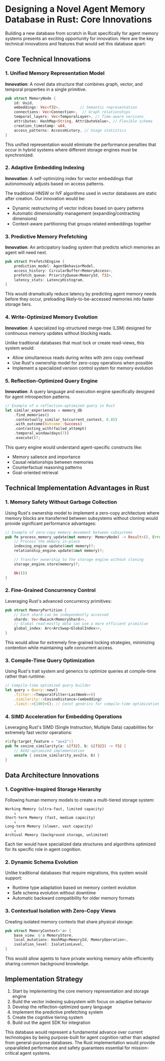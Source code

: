 # Designing a Novel Agent Memory Database in Rust: Core Innovations

Building a new database from scratch in Rust specifically for agent memory systems presents an exciting opportunity for innovation. Here are the key technical innovations and features that would set this database apart:

## Core Technical Innovations

### 1. Unified Memory Representation Model

**Innovation**: A novel data structure that combines graph, vector, and temporal properties in a single primitive.

```rust
pub struct MemoryNode {
    id: Uuid,
    embeddings: Vec<f32>,         // Semantic representation
    connections: Vec<Connection>,  // Graph relationships
    temporal_layers: Vec<TemporalLayer>, // Time-aware versions
    attributes: HashMap<String, AttributeValue>, // Flexible schema
    creation_timestamp: u64,
    access_patterns: AccessHistory, // Usage statistics
}
```

This unified representation would eliminate the performance penalties that occur in hybrid systems where different storage engines must be synchronized.

### 2. Adaptive Embedding Indexing

**Innovation**: A self-optimizing index for vector embeddings that autonomously adjusts based on access patterns.

The traditional HNSW or IVF algorithms used in vector databases are static after creation. Our innovation would be:

- Dynamic restructuring of vector indices based on query patterns
- Automatic dimensionality management (expanding/contracting dimensions)
- Context-aware partitioning that groups related embeddings together

### 3. Predictive Memory Prefetching

**Innovation**: An anticipatory loading system that predicts which memories an agent will need next.

```rust
pub struct PrefetchEngine {
    prediction_model: AgentBehaviorModel,
    access_history: CircularBuffer<MemoryAccess>,
    prefetch_queue: PriorityQueue<MemoryId, f32>,
    latency_stats: LatencyHistogram,
}
```

This would dramatically reduce latency by predicting agent memory needs before they occur, preloading likely-to-be-accessed memories into faster storage tiers.

### 4. Write-Optimized Memory Evolution

**Innovation**: A specialized log-structured merge-tree (LSM) designed for continuous memory updates without blocking reads.

Unlike traditional databases that must lock or create read-views, this system would:
- Allow simultaneous reads during writes with zero copy overhead
- Use Rust's ownership model for zero-copy operations when possible
- Implement a specialized version control system for memory evolution

### 5. Reflection-Optimized Query Engine

**Innovation**: A query language and execution engine specifically designed for agent introspection patterns.

```rust
// Example of a reflection-optimized query in Rust
let similar_experiences = memory_db
    .find_memories()
    .contextually_similar_to(current_context, 0.85)
    .with_outcome(Outcome::Success)
    .contrasting_with(failed_attempt)
    .temporal_window(days(7))
    .execute()?;
```

This query engine would understand agent-specific constructs like:
- Memory salience and importance
- Causal relationships between memories
- Counterfactual reasoning patterns
- Goal-oriented retrieval

## Technical Implementation Advantages in Rust

### 1. Memory Safety Without Garbage Collection

Using Rust's ownership model to implement a zero-copy architecture where memory blocks are transferred between subsystems without cloning would provide significant performance advantages:

```rust
// Example of zero-copy memory movement between subsystems
pub fn process_memory_update(mut memory: MemoryNode) -> Result<(), Error> {
    // Process the memory in-place
    indexing_engine.update(&mut memory)?;
    relationship_engine.update(&mut memory)?;

    // Transfer ownership to the storage engine without cloning
    storage_engine.store(memory)?;

    Ok(())
}
```

### 2. Fine-Grained Concurrency Control

Leveraging Rust's advanced concurrency primitives:

```rust
pub struct MemoryPartition {
    // Each shard can be independently accessed
    shards: Vec<RwLock<MemoryShard>>,
    // Global read-mostly data can use a more efficient primitive
    global_index: Arc<ArcSwap<GlobalIndex>>,
}
```

This would allow for extremely fine-grained locking strategies, minimizing contention while maintaining safe concurrent access.

### 3. Compile-Time Query Optimization

Using Rust's trait system and generics to optimize queries at compile-time rather than runtime:

```rust
// Compile-time optimized query builder
let query = Query::new()
    .filter::<TemporalFilter<LastWeek>>()
    .similarity::<CosineDistance>(embedding)
    .limit::<{100}>(); // Const generics for compile-time optimization
```

### 4. SIMD Acceleration for Embedding Operations

Leveraging Rust's SIMD (Single Instruction, Multiple Data) capabilities for extremely fast vector operations:

```rust
#[cfg(target_feature = "avx2")]
pub fn cosine_similarity(a: &[f32], b: &[f32]) -> f32 {
    // AVX2-optimized implementation
    unsafe { cosine_similarity_avx2(a, b) }
}
```

## Data Architecture Innovations

### 1. Cognitive-Inspired Storage Hierarchy

Following human memory models to create a multi-tiered storage system:

```
Working Memory (ultra-fast, limited capacity)
    ↓
Short-term Memory (fast, medium capacity)
    ↓
Long-term Memory (slower, vast capacity)
    ↓
Archival Memory (background storage, unlimited)
```

Each tier would have specialized data structures and algorithms optimized for its specific role in agent cognition.

### 2. Dynamic Schema Evolution

Unlike traditional databases that require migrations, this system would support:

- Runtime type adaptation based on memory content evolution
- Safe schema evolution without downtime
- Automatic backward compatibility for older memory formats

### 3. Contextual Isolation with Zero-Copy Views

Creating isolated memory contexts that share physical storage:

```rust
pub struct MemoryContext<'a> {
    base_view: &'a MemoryStore,
    local_mutations: HashMap<MemoryId, MemoryOperation>,
    isolation_level: IsolationLevel,
}
```

This would allow agents to have private working memory while efficiently sharing common background knowledge.

## Implementation Strategy

1. Start by implementing the core memory representation and storage engine
2. Build the vector indexing subsystem with focus on adaptive behavior
3. Develop the reflection-optimized query language
4. Implement the predictive prefetching system
5. Create the cognitive tiering system
6. Build out the agent SDK for integration

This database would represent a fundamental advance over current technologies by being purpose-built for agent cognition rather than adapted from general-purpose databases. The Rust implementation would provide unparalleled performance and safety guarantees essential for mission-critical agent systems.